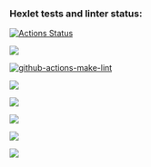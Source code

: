 ### Hexlet tests and linter status:
[![Actions Status](https://github.com/AlekseySapunkov/frontend-project-lvl1/workflows/hexlet-check/badge.svg)](https://github.com/AlekseySapunkov/frontend-project-lvl1/actions)

<a href="https://codeclimate.com/github/codeclimate/codeclimate/maintainability"><img src="https://api.codeclimate.com/v1/badges/a99a88d28ad37a79dbf6/maintainability" /></a>

[![github-actions-make-lint](https://github.com/AlekseySapunkov/frontend-project-lvl1/actions/workflows/github-actions-make-lint.yml/badge.svg)](https://github.com/AlekseySapunkov/frontend-project-lvl1/actions/workflows/github-actions-make-lint.yml)

<a href="https://asciinema.org/a/p9CL7iTK1wnrBkNRytcSFpzKG" target="_blank"><img src="https://asciinema.org/a/p9CL7iTK1wnrBkNRytcSFpzKG.svg" /></a>

<a href="https://asciinema.org/a/vhNYm7o7FLywBW9n1b0p7YStg" target="_blank"><img src="https://asciinema.org/a/vhNYm7o7FLywBW9n1b0p7YStg.svg" /></a>

<a href="https://asciinema.org/a/I6slw44v4S3y2dqGdcmFzId7j" target="_blank"><img src="https://asciinema.org/a/I6slw44v4S3y2dqGdcmFzId7j.svg" /></a>

<a href="https://asciinema.org/a/qzxeSBGnn3ZLma15amMZU4Gcf" target="_blank"><img src="https://asciinema.org/a/qzxeSBGnn3ZLma15amMZU4Gcf.svg" /></a>

<a href="https://asciinema.org/a/fIDvlxmfafuZrVYbGXvpEZnYk" target="_blank"><img src="https://asciinema.org/a/fIDvlxmfafuZrVYbGXvpEZnYk.svg" /></a>